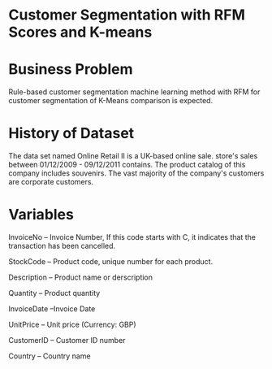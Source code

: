 # Customer Segmentation with RFM Scores and K-means
# Business Problem

Rule-based customer segmentation machine learning method with RFM for customer segmentation of K-Means comparison is expected. 

# History of Dataset

The data set named Online Retail II is a UK-based online sale. store's sales between 01/12/2009 - 09/12/2011 contains. The product catalog of this company includes souvenirs. The vast majority of the company's customers are corporate customers.

#   Variables

InvoiceNo – Invoice Number, If this code starts with C, it indicates that the transaction has been cancelled.

StockCode – Product code, unique number for each product.

Description – Product name or derscription

Quantity – Product quantity

InvoiceDate –Invoice Date

UnitPrice – Unit price (Currency: GBP)

CustomerID – Customer ID number

Country – Country name
